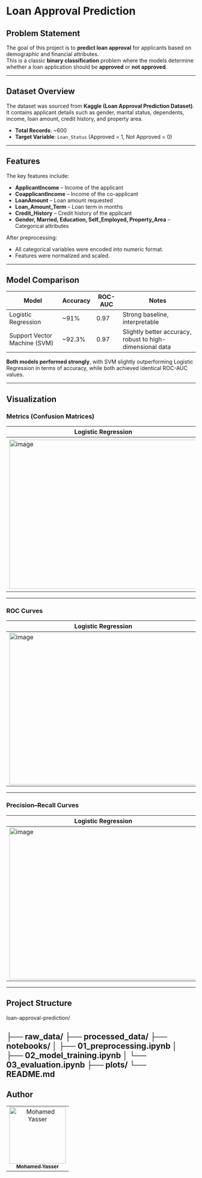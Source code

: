 # Loan Approval Prediction  

## Problem Statement  
The goal of this project is to **predict loan approval** for applicants based on demographic and financial attributes.  
This is a classic **binary classification** problem where the models determine whether a loan application should be **approved** or **not approved**.  

---

## Dataset Overview  
The dataset was sourced from **Kaggle (Loan Approval Prediction Dataset)**.  
It contains applicant details such as gender, marital status, dependents, income, loan amount, credit history, and property area.  

- **Total Records**: ~600  
- **Target Variable**: `Loan_Status` (Approved = 1, Not Approved = 0)  

---

## Features  
The key features include:  

- **ApplicantIncome** – Income of the applicant  
- **CoapplicantIncome** – Income of the co-applicant  
- **LoanAmount** – Loan amount requested  
- **Loan_Amount_Term** – Loan term in months  
- **Credit_History** – Credit history of the applicant  
- **Gender, Married, Education, Self_Employed, Property_Area** – Categorical attributes  

After preprocessing:  
- All categorical variables were encoded into numeric format.  
- Features were normalized and scaled.  

---

## Model Comparison  

| Model                | Accuracy | ROC-AUC | Notes |
|-----------------------|----------|---------|-------|
| Logistic Regression   | ~91%     | 0.97    | Strong baseline, interpretable |
| Support Vector Machine (SVM) | ~92.3%     | 0.97    | Slightly better accuracy, robust to high-dimensional data |

 **Both models performed strongly**, with SVM slightly outperforming Logistic Regression in terms of accuracy, while both achieved identical ROC-AUC values.  

---

## Visualization  


### Metrics (Confusion Matrices)  

| Logistic Regression | Support Vector Machine (SVM) |
|----------------------|------------------------------|
| <img width="500" height="397" alt="image" src="https://github.com/user-attachments/assets/fd9e1a13-c0b6-40ca-bbee-4bdb91c07c16" />| <img width="500" height="404" alt="image" src="https://github.com/user-attachments/assets/98993dfb-f4b9-47cb-9670-842d6d406489" />|

---

### ROC Curves  

| Logistic Regression | Support Vector Machine (SVM) |
|----------------------|------------------------------|
| <img width="500" height="404" alt="image" src="https://github.com/user-attachments/assets/92666604-2d0b-4d6d-b039-07a7686942f0" />| <img width="500" height="404" alt="image" src="https://github.com/user-attachments/assets/a67e6fdf-4b79-4940-a346-3944b11b5c67" />|

---

### Precision–Recall Curves  

| Logistic Regression | Support Vector Machine (SVM) |
|----------------------|------------------------------|
| <img width="500" height="404" alt="image" src="https://github.com/user-attachments/assets/e9da30d8-0f71-4507-8014-19aef1b3bf6b" />| <img width="500" height="404" alt="image" src="https://github.com/user-attachments/assets/fab02693-7732-4c2f-81fe-40fedfbd7a1a" />|

---

## Project Structure  


loan-approval-prediction/

├── raw_data/ 
├── processed_data/ 
├── notebooks/
│ ├── 01_preprocessing.ipynb 
│ ├── 02_model_training.ipynb 
│ └── 03_evaluation.ipynb 
├── plots/ 
└── README.md 
---

## Author 

<div>
<table align="center">
  <tr>    </td>
    </td>
        <td align="center">
      <a href="https://github.com/mohamedddyasserr" target="_blank">
        <img src="https://avatars.githubusercontent.com/u/126451832?v=4" width="150px;" alt="Mohamed Yasser"/>
        <br />
        <sub><b>Mohamed Yasser</b></sub>
      </a>
    </td>    
  </tr>
</table>
</div>
  
